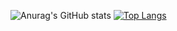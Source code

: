 ![Anurag's GitHub stats](https://github-readme-stats.vercel.app/api?username=Adriwang&show_icons=true&theme=radical)
[![Top Langs](https://github-readme-stats.vercel.app/api/top-langs/?username=Adriwang)](https://github.com/anuraghazra/github-readme-stats)
